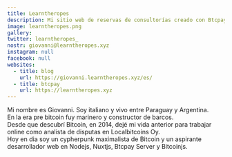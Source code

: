 ```yaml
---
title: Learntheropes
description: Mi sitio web de reservas de consultorías creado con Btcpay y Nuxt
image: learntheropes.png
gallery:
twitter: learntheropes_
nostr: giovanni@learntheropes.xyz
instagram: null
facebook: null
websites:
  - title: blog
    url: https://giovanni.learntheropes.xyz/es/
  - title: btcpay
    url: https://learntheropes.xyz
---
```

Mi nombre es Giovanni. Soy italiano y vivo entre Paraguay y Argentina.  
En la era pre bitcoin fuy marinero y constructor de barcos.  
Desde que descubrí Bitcoin, en 2014, dejé mi vida anterior para trabajar online como analista de disputas en Localbitcoins Oy.  
Hoy en dia soy un cypherpunk maximalista de Bitcoin y un aspirante desarrollador web en Nodejs, Nuxtjs, Btcpay Server y Bitcoinjs.